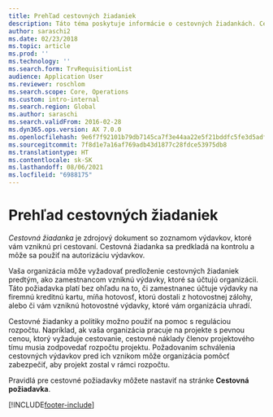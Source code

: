 ```yaml
---
title: Prehľad cestovných žiadaniek
description: Táto téma poskytuje informácie o cestovných žiadankách. Cestovná žiadanka dokladuje plánované cestovné výdavky.
author: saraschi2
ms.date: 02/23/2018
ms.topic: article
ms.prod: ''
ms.technology: ''
ms.search.form: TrvRequisitionList
audience: Application User
ms.reviewer: roschlom
ms.search.scope: Core, Operations
ms.custom: intro-internal
ms.search.region: Global
ms.author: saraschi
ms.search.validFrom: 2016-02-28
ms.dyn365.ops.version: AX 7.0.0
ms.openlocfilehash: 9e6f7f92101b79db7145ca7f3e44aa22e5f21bddfc5fe3d5adfa765fe37b8fd8
ms.sourcegitcommit: 7f8d1e7a16af769adb43d1877c28fdce53975db8
ms.translationtype: HT
ms.contentlocale: sk-SK
ms.lasthandoff: 08/06/2021
ms.locfileid: "6988175"
---
```

# <a name="travel-requisitions-overview"></a>Prehľad cestovných žiadaniek

*Cestovná žiadanka* je zdrojový dokument so zoznamom výdavkov, ktoré vám vzniknú pri cestovaní. Cestovná žiadanka sa predkladá na kontrolu a môže sa použiť na autorizáciu výdavkov.

Vaša organizácia môže vyžadovať predloženie cestovných žiadaniek predtým, ako zamestnancom vzniknú výdavky, ktoré sa účtujú organizácii. Táto požiadavka platí bez ohľadu na to, či zamestnanec účtuje výdavky na firemnú kreditnú kartu, míňa hotovosť, ktorú dostali z hotovostnej zálohy, alebo či vám vzniknú hotovostné výdavky, ktoré vám organizácia uhradí.

Cestovné žiadanky a politiky možno použiť na pomoc s reguláciou rozpočtu. Napríklad, ak vaša organizácia pracuje na projekte s pevnou cenou, ktorý vyžaduje cestovanie, cestovné náklady členov projektového tímu musia zodpovedať rozpočtu projektu. Požadovaním schválenia cestovných výdavkov pred ich vznikom môže organizácia pomôcť zabezpečiť, aby projekt zostal v rámci rozpočtu.

Pravidlá pre cestovné požiadavky môžete nastaviť na stránke **Cestovná požiadavka**.


[!INCLUDE[footer-include](../includes/footer-banner.md)]